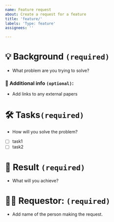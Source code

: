 ```yaml
---
name: Feature request
about: Create a request for a feature
title: 'feature/'
labels: 'Type: feature'
assignees: ''

---
```


# 💡 Background `(required)`
- What problem are you trying to solve?

### 🔗 Additional info `(optional)`:
- Add links to any external papers

# 🛠️ Tasks`(required)`
- How will you solve the problem?
- [ ] task1
- [ ] task2

# 👀 Result `(required)`
- What will you achieve?

# 🙋‍♂️ Requestor: `(required)`
- Add name of the person making the request.

